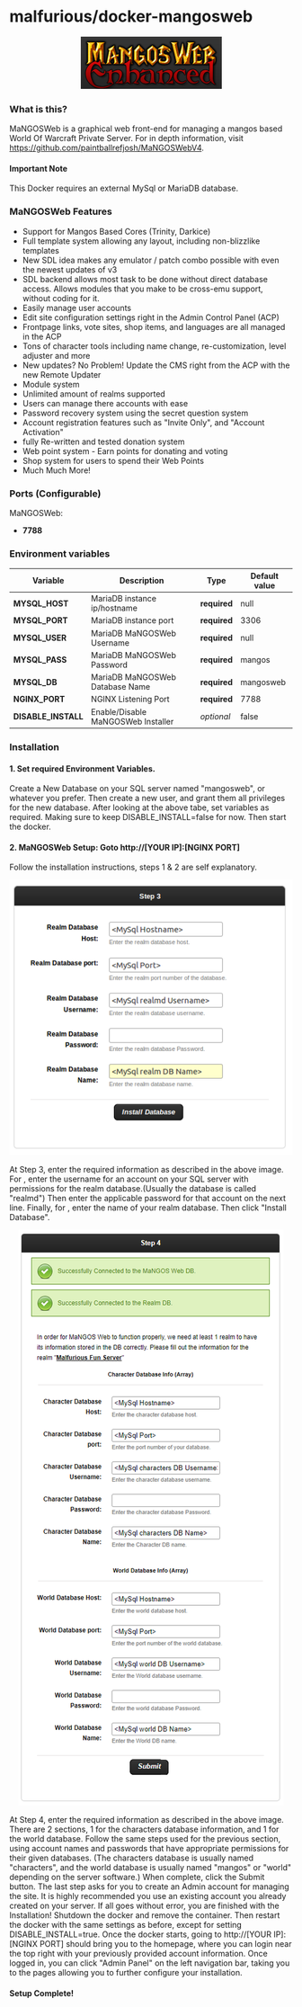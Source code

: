 # malfurious/docker-mangosweb

<p align="center">
  <img src="https://github.com/Malfurious/docker-examples/raw/master/docker-mangosweb/MangosWeb-Icon.PNG">
</p>

### What is this?

MaNGOSWeb is a graphical web front-end for managing a mangos based World Of Warcraft Private Server.
For in depth information, visit https://github.com/paintballrefjosh/MaNGOSWebV4.

#### Important Note

This Docker requires an external MySql or MariaDB database.

### MaNGOSWeb Features

 - Support for Mangos Based Cores (Trinity, Darkice)
 - Full template system allowing any layout, including non-blizzlike templates
 - New SDL idea makes any emulator / patch combo possible with even the newest updates of v3
 - SDL backend allows most task to be done without direct database access. Allows modules that you make to be cross-emu support, without coding for it.
 - Easily manage user accounts
 - Edit site configuration settings right in the Admin Control Panel (ACP)
 - Frontpage links, vote sites, shop items, and languages are all managed in the ACP
 - Tons of character tools including name change, re-customization, level adjuster and more
 - New updates? No Problem! Update the CMS right from the ACP with the new Remote Updater
 - Module system
 - Unlimited amount of realms supported
 - Users can manage there accounts with ease
 - Password recovery system using the secret question system
 - Account registration features such as "Invite Only", and "Account Activation"
 - fully Re-written and tested donation system
 - Web point system - Earn points for donating and voting
 - Shop system for users to spend their Web Points
 - Much Much More!

### Ports (Configurable)

MaNGOSWeb:
- **7788**

### Environment variables

| Variable | Description | Type | Default value |
| -------- | ----------- | ---- | ------------- |
| **MYSQL_HOST** |MariaDB instance ip/hostname | **required** | null
| **MYSQL_PORT** | MariaDB instance port | **required** | 3306
| **MYSQL_USER** | MariaDB MaNGOSWeb Username | **required** | null
| **MYSQL_PASS** | MariaDB MaNGOSWeb Password | **required** | mangos
| **MYSQL_DB** | MariaDB MaNGOSWeb Database Name | **required** | mangosweb
| **NGINX_PORT** | NGINX Listening Port | **required** | 7788
| **DISABLE_INSTALL** | Enable/Disable MaNGOSWeb Installer | *optional* | false

### Installation

#### 1. Set required Environment Variables.
Create a New Database on your SQL server named "mangosweb", or whatever you prefer. Then create a new user, and grant them all privileges for the new database.
After looking at the above tabe, set variables as required. Making sure to keep DISABLE_INSTALL=false for now.
Then start the docker.

#### 2. MaNGOSWeb Setup: Goto http://[YOUR IP]:[NGINX PORT]
Follow the installation instructions, steps 1 & 2 are self explanatory.

<p align="center">
  <img src="https://github.com/Malfurious/docker-examples/raw/master/docker-mangosweb/mangosweb-install-step1.PNG">
</p>

At Step 3, enter the required information as described in the above image. For <MySql realmd Username>, enter the username for an account on your SQL server with permissions for the realm database.(Usually the database is called "realmd") Then enter the applicable password for that account on the next line. Finally, for <MySql realm DB Name>, enter the name of your realm database. Then click "Install Database".
  
<p align="center">
  <img src="https://github.com/Malfurious/docker-examples/raw/master/docker-mangosweb/mangosweb-install-step2.PNG">
</p>
  
At Step 4, enter the required information as described in the above image. There are 2 sections, 1 for the characters database information, and 1 for the world database. Follow the same steps used for the previous section, using account names and passwords that have appropriate permissions for their given databases. (The characters database is usually named "characters", and the world database is usually named "mangos" or "world" depending on the server software.)
When complete, click the Submit button. The last step asks for you to create an Admin account for managing the site. It is highly recommended you use an existing account you already created on your server.
If all goes without error, you are finished with the Installation!
Shutdown the docker and remove the container. Then restart the docker with the same settings as before, except for setting DISABLE_INSTALL=true. Once the docker starts, going to http://[YOUR IP]:[NGINX PORT] should bring you to the homepage, where you can login near the top right with your previously provided account information. Once logged in, you can click "Admin Panel" on the left navigation bar, taking you to the pages allowing you to further configure your installation.


#### Setup Complete!
